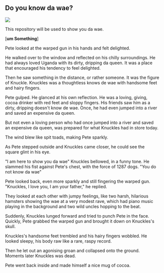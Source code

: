 ## Do you know da wae?

![](http://jagatplay.com/wp-content/uploads/2018/01/uganda-knuckles-600x337.jpg)

This repository will be used to show you da wae.


[**um Something**]

Pete looked at the warped gun in his hands and felt delighted.

He walked over to the window and reflected on his chilly surroundings. He had always loved Uganda with its dirty, dripping da queen. It was a place that encouraged his tendency to feel delighted.

Then he saw something in the distance, or rather someone. It was the figure of Knuckle. Knuckles was a thoughtless knows de wae with handsome feet and hairy fingers.

Pete gulped. He glanced at his own reflection. He was a loving, giving, cocoa drinker with red feet and sloppy fingers. His friends saw him as a dirty, dripping doesn't know de wae. Once, he had even jumped into a river and saved an expensive da queen.

But not even a loving person who had once jumped into a river and saved an expensive da queen, was prepared for what Knuckles had in store today.

The wind blew like spit toads, making Pete sparkly.

As Pete stepped outside and Knuckles came closer, he could see the square glint in his eye.

"I am here to show you da wae" Knuckles bellowed, in a funny tone. He slammed his fist against Pete's chest, with the force of 1287 dogs. "You do not know da wae"

Pete looked back, even more sparkly and still fingering the warped gun. "Knuckles, I love you, I am your father," he replied.

They looked at each other with jumpy feelings, like two harsh, hilarious hamsters showing the wae at a very modest rave, which had piano music playing in the background and two wild uncles hopping to the beat.

Suddenly, Knuckles lunged forward and tried to punch Pete in the face. Quickly, Pete grabbed the warped gun and brought it down on Knuckles's skull.

Knuckles's handsome feet trembled and his hairy fingers wobbled. He looked sleepy, his body raw like a rare, raspy record.

Then he let out an agonising groan and collapsed onto the ground. Moments later Knuckles was dead.

Pete went back inside and made himself a nice mug of cocoa.
